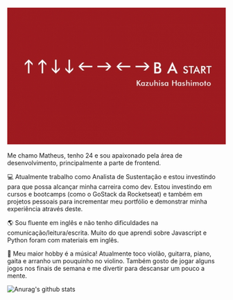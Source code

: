 
![header](header.jpg)

Me chamo Matheus, tenho 24 e sou apaixonado pela área de desenvolvimento, principalmente a parte de frontend.

💻 Atualmente trabalho como Analista de Sustentação e estou investindo para que possa alcançar minha carreira como dev. Estou investindo em cursos e bootcamps (como o GoStack da Rocketseat) e também em projetos pessoais para incrementar meu portfólio e demonstrar minha experiência através deste.

🌎 Sou fluente em inglês e não tenho dificuldades na comunicação/leitura/escrita. Muito do que aprendi sobre Javascript e Python foram com materiais em inglês.

🎼 Meu maior hobby é a música! Atualmente toco violão, guitarra, piano, gaita e arranho um pouquinho no violino. Também gosto de jogar alguns jogos nos finais de semana e me divertir para descansar um pouco a mente.

![Anurag's github stats](https://github-readme-stats.vercel.app/api?username=matheusdev-1&show_icons=true&theme=dracula&count_private=true)

<!--
**MatheusDev-1/MatheusDev-1** is a ✨ _special_ ✨ repository because its `README.md` (this file) appears on your GitHub profile.

Here are some ideas to get you started:

- 🔭 I’m currently working on ...
- 🌱 I’m currently learning ...
- 👯 I’m looking to collaborate on ...
- 🤔 I’m looking for help with ...
- 💬 Ask me about ...
- 📫 How to reach me: ...
- 😄 Pronouns: ...
- ⚡ Fun fact: ...
-->

